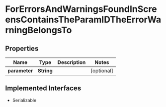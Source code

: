 

# ForErrorsAndWarningsFoundInScreensContainsTheParamIDTheErrorWarningBelongsTo


## Properties

Name | Type | Description | Notes
------------ | ------------- | ------------- | -------------
**parameter** | **String** |  |  [optional]


## Implemented Interfaces

* Serializable


